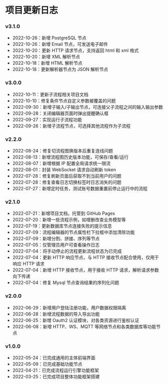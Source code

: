 # 项目更新日志

### v3.1.0

- 2022-10-26：新增 PostgreSQL 节点
- 2022-10-26：新增 Email 节点，可发送电子邮件
- 2022-10-20：更新 HTTP 请求节点，支持返回 html 和 xml 格式
- 2022-10-20：新增 XML 解析节点
- 2022-10-18：新增 HTML 解析节点
- 2022-10-18：更新解析器节点为 JSON 解析节点

### v3.0.0

- 2022-10-11：更新子流程相关项目文档
- 2022-10-10：修复条件节点自定义参数被覆盖的问题
- 2022-09-30：新增子输入/子输出节点，可连接父子流程之间的输入输出参数
- 2022-09-28：关闭编辑器页面时弹出提醒确认框
- 2022-09-27：实现运行子流程功能
- 2022-09-26：新增子流程节点，可选择其他流程作为子流程

### v2.2.0

- 2022-08-24：修复切流程图换版本后重复连线问题
- 2022-08-13：新增流程图历史版本功能，可保存/查看/运行
- 2022-08-07：新增根据 IP 配置全局请求统一限流
- 2022-08-01：封装 WebSocket 请求自动刷新 token
- 2022-07-28：修复刷新页面后获取不到当前用户的问题
- 2022-07-28：修复查看日志切换标签时日志消失的问题
- 2022-07-27：新增定时任务，测试账号数据重置前停止运行中的流程

### v2.1.0

- 2022-07-21：新增项目文档，托管到 GitHub Pages
- 2022-07-20：新增一些流程示例，如增删改查业务模型等
- 2022-07-19：更新数据库节点连接失败的提示信息
- 2022-07-09：流程编辑器的节点属性栏下拉框中添加清除功能
- 2022-07-09：新增分割、拼接、序列等节点
- 2022-07-05：仅管理员用户可查看操作日志
- 2022-07-04：将手动停止的流程更新流程状态为已完成
- 2022-07-04：更新 HTTP 响应节点，与 HTTP 接收节点配合使用，仅用于响应 HTTP 请求
- 2022-07-04：新增 HTTP 接收节点，用于接收 HTTP 请求，解析请求参数向下传递
- 2022-07-04：修复 Mysql 节点查询结果的序列化问题

### v2.0.0

- 2022-06-29：新增用户登陆注册功能，用户数据权限隔离
- 2022-06-28：新增流程数据的导入导出功能
- 2022-06-25：新增 Oauth2 认证模块，对各类资源进行鉴权认证
- 2022-06-08：新增 HTTP、WS、MQTT 等网络节点和各类数据库等功能节点

### v1.0.0

- 2022-05-24：已完成通用的主体前端界面
- 2022-05-09：已完成基础功能节点
- 2022-04-21：已完成流程运行引擎功能框架
- 2022-03-25：已完成项目整体功能框架搭建
